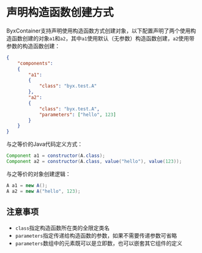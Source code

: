 # 声明构造函数创建方式

ByxContainer支持声明使用构造函数方式创建对象，以下配置声明了两个使用构造函数创建的对象`a1`和`a2`，其中`a1`使用默认（无参数）构造函数创建，`a2`使用带参数的构造函数创建：

```json
{
    "components":
    {
        "a1":
        {
            "class": "byx.test.A"
        },
        "a2":
        {
            "class": "byx.test.A",
            "parameters": ["hello", 123]
        }
    }
}
```

与之等价的Java代码定义方式：

```java
Component a1 = constructor(A.class);
Component a2 = constructor(A.class, value("hello"), value(123));
```

与之等价的对象创建逻辑：

```java
A a1 = new A();
A a2 = new A("hello", 123);
```

## 注意事项

* `class`指定构造函数所在类的全限定类名
* `parameters`指定传递给构造函数的参数，如果不需要传递参数可省略
* `parameters`数组中的元素既可以是立即数，也可以嵌套其它组件的定义